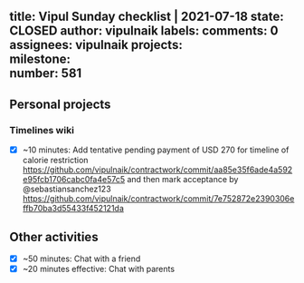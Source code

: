 title:	Vipul Sunday checklist | 2021-07-18
state:	CLOSED
author:	vipulnaik
labels:	
comments:	0
assignees:	vipulnaik
projects:	
milestone:	
number:	581
--
## Personal projects

### Timelines wiki

- [x] ~10 minutes: Add tentative pending payment of USD 270 for timeline of calorie restriction https://github.com/vipulnaik/contractwork/commit/aa85e35f6ade4a592e95fcb1706cabc0fa4e57c5 and then mark acceptance by @sebastiansanchez123 https://github.com/vipulnaik/contractwork/commit/7e752872e2390306effb70ba3d55433f452121da
## Other activities

- [x] ~50 minutes: Chat with a friend
- [x] ~20 minutes effective: Chat with parents 

